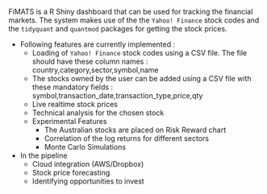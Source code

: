 FiMATS is a R Shiny dashboard that can be used for tracking the
financial markets. The system makes use of the the `Yahoo! Finance`
stock codes and the `tidyquant` and `quantmod` packages for getting the
stock prices.

-   Following features are currently implemented :
    -   Loading of `Yahoo! Finance` stock codes using a CSV file. The
        file should have these column names :
        country,category,sector,symbol,name
    -   The stocks owned by the user can be added using a CSV file with
        these mandatory fields :
        symbol,transaction\_date,transaction\_type,price,qty
    -   Live realtime stock prices
    -   Technical analysis for the chosen stock
    -   Experimental Features
        -   The Australian stocks are placed on Risk Reward chart
        -   Correlation of the log returns for different sectors
        -   Monte Carlo Simulations
-   In the pipeline
    -   Cloud integration (AWS/Dropbox)
    -   Stock price forecasting
    -   Identifying opportunities to invest
